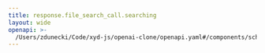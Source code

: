 ```yaml
---
title: response.file_search_call.searching
layout: wide
openapi: >-
  /Users/zdunecki/Code/xyd-js/openai-clone/openapi.yaml#/components/schemas/ResponseFileSearchCallSearchingEvent
---
```


